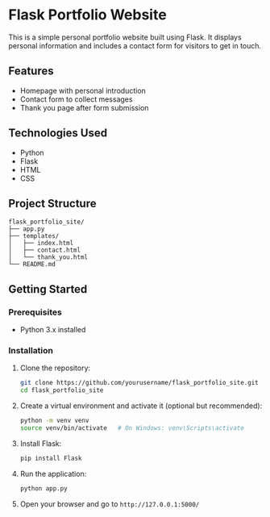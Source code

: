 # Flask Portfolio Website

This is a simple personal portfolio website built using Flask. It displays personal information and includes a contact form for visitors to get in touch.

## Features

* Homepage with personal introduction
* Contact form to collect messages
* Thank you page after form submission

## Technologies Used

* Python
* Flask
* HTML
* CSS 

## Project Structure

```
flask_portfolio_site/
├── app.py
├── templates/
│   ├── index.html
│   ├── contact.html
│   └── thank_you.html
└── README.md
```

## Getting Started

### Prerequisites

* Python 3.x installed

### Installation

1. Clone the repository:

   ```bash
   git clone https://github.com/yourusername/flask_portfolio_site.git
   cd flask_portfolio_site
   ```

2. Create a virtual environment and activate it (optional but recommended):

   ```bash
   python -m venv venv
   source venv/bin/activate   # On Windows: venv\Scripts\activate
   ```

3. Install Flask:

   ```bash
   pip install Flask
   ```

4. Run the application:

   ```bash
   python app.py
   ```

5. Open your browser and go to `http://127.0.0.1:5000/`

